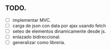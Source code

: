 ## TODO.

* [ ] implementar MVC.
* [ ] carga de json con data por ajax usando fetch
* [ ] seteo de elementos dinamicamente desde js.
* [ ] enlazado bidireccional.
* [ ] generalizar como libreria.
